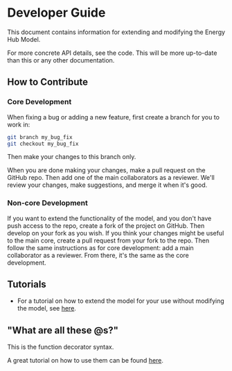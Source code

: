 # Developer Guide

This document contains information for extending and modifying the Energy Hub 
Model.

For more concrete API details, see the code. This will be more up-to-date than 
this or any other documentation.

## How to Contribute

### Core Development

When fixing a bug or adding a new feature, first create a branch for you to
work in:
```bash
git branch my_bug_fix
git checkout my_bug_fix
```

Then make your changes to this branch only.

When you are done making your changes, make a pull request on the GitHub repo.
Then add one of the main collaborators as a reviewer.
We'll review your changes, make suggestions, and merge it when it's good.

### Non-core Development

If you want to extend the functionality of the model, and you don't have push
access to the repo, create a fork of the project on GitHub.
Then develop on your fork as you wish.
If you think your changes might be useful to the main core, create a pull
request from your fork to the repo.
Then follow the same instructions as for core development: add a main
collaborator as a reviewer.
From there, it's the same as the core development.

## Tutorials

- For a tutorial on how to extend the model for your use without modifying the
model, see [here](tutorials/extension.py).

## "What are all these @s?"

This is the function decorator syntax.

A great tutorial on how to use them can be found
[here](https://www.thecodeship.com/patterns/guide-to-python-function-decorators/).

